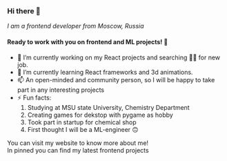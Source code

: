 ### Hi there 👋
_I am a frontend developer from Moscow, Russia_

#### Ready to work with you on frontend and ML projects! 🤟

- 🔭 I’m currently working on my React projects and searching 🕵️‍♀️ for new job.
- 🌱 I’m currently learning React frameworks and 3d animations.
- 📫 An open-minded and community person, so I will be happy to take part in any interesting projects
- ⚡ Fun facts:
  1) Studying at MSU state University, Chemistry Department
  2) Creating games for dekstop with pygame as hobby
  3) Took part in startup for chemical shop
  4) First thought I will be a ML-engineer 🙃

You can visit my website to know more about me!\
In pinned you can find my latest frontend projects
